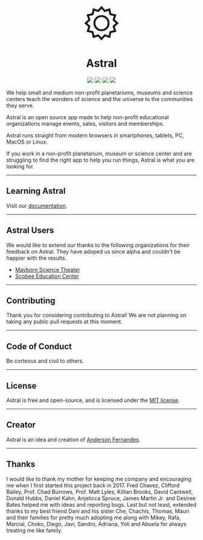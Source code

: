 <p align="center">
  <svg
      viewBox="0 0 24 24"
      xmlns="http://www.w3.org/2000/svg"
      stroke="currentColor"
      stroke-width="1.25"
      width="100"
  >
      <circle cx="12" cy="12" r="4.5" fill="transparent" />
      <path
          stroke="currentColor"
          fill="transparent"
          d="M 3.3357286,6.9976809 6.3405211,6.3405212 6.9976805,3.3357289 9.9284869,4.2690082 12,1.9953613 14.071513,4.2690081 17.002319,3.3357286 17.659479,6.3405211 20.664271,6.9976805 19.730992,9.9284869 22.004639,12 l -2.273647,2.071513 0.933279,2.930806 -3.004792,0.65716 L 17.00232,20.664271 14.071513,19.730992 12,22.004639 9.9284871,19.730992 6.9976809,20.664271 6.3405212,17.659479 3.3357289,17.00232 4.2690082,14.071513 1.9953613,12 4.2690081,9.9284871 Z"
      />
  </svg>
</p>
<h1 align="center">Astral</h1>
<p align="center">
  <img src="https://img.shields.io/badge/version-1.0.0--beta.0-black" />
  <img src="https://img.shields.io/github/issues/anderfernandes/astral" />
  <img src="https://img.shields.io/github/stars/anderfernandes/astral" />
  <img src="https://img.shields.io/github/license/anderfernandes/astral" />
</p>

We help small and medium non-profit planetariums, museums and science centers teach the wonders of science and the universe to the communities they serve.

Astral is an open source app made to help non-profit educational organizations manage events, sales, visitors and memberships.

Astral runs straight from modern browsers in smartphones, tablets, PC, MacOS or Linux.

If you work in a non-profit planetarium, museum or science center and are struggling to find the right app to help you run things, Astral is what you are looking for.

<hr />

## Learning Astral

Visit our [documentation](https://github.com/anderfernandes/astral/blob/beta/ui/apps/docs/src/docs/introduction.md).

<hr />

## Astral Users

We would like to extend our thanks to the following organizations for their feedback on Astral. They have adoped us since alpha and couldn't be happier with the results.

- [Mayborn Science Theater](http://www.starsatnight.org)
- [Scobee Education Center](https://http://sacscobee.org)

<hr />

## Contributing

Thank you for considering contributing to Astral! We are not planning on taking any public pull requests at this moment.

<hr />

## Code of Conduct

Be corteous and civil to others.

<hr />

## License

Astral is free and open-source, and is licensed under the [MIT license](https://opensource.org/licenses/MIT).

<hr />

## Creator

Astral is an idea and creation of [Anderson Fernandes](https://anderfernandes.com).

<hr />

## Thanks

I would like to thank my mother for keeping me company and encouraging me when I first started this project back in 2017. Fred Chavez, Clifford Bailey, Prof. Chad Burrows, Prof. Matt Lyles, Killian Brooks, David Cantwell, Donald Hubbs, Daniel Kahn, Anjelicca Spruce, James Martin Jr. and Desiree Bates helped me with ideas and reporting bugs. Last but not least, extended thanks to my best friend Dani and his sister Che, Chachis, Thomas, Mauri and their families for pretty much adopting me along with Mikey, Rafa, Marcial, Choko, Diego, Javi, Sandro, Adriana, Yoli and Abuela for always treating me like family.
